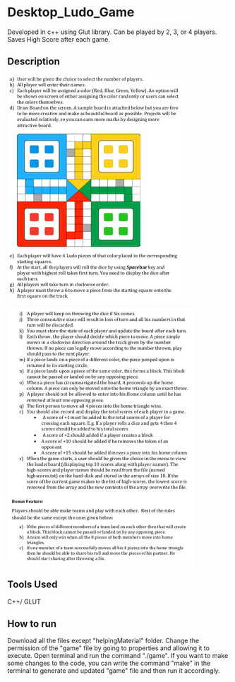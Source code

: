 # Desktop_Ludo_Game
Developed in c++ using Glut library. Can be played by 2, 3, or 4 players. Saves High Score after each game. 
## Description
![description1](helpingMaterial/description1.png)

![description2](helpingMaterial/description2.png)

## Tools Used
C++/ GLUT
## How to run
Download all the files except "helpingMaterial" folder. Change the permission of the "game" file by going to properties and allowing it to execute. Open terminal and run the command "./game". If you want to make some changes to the code, you can write the command "make" in the terminal to generate and updated "game" file and then run it accordingly.
